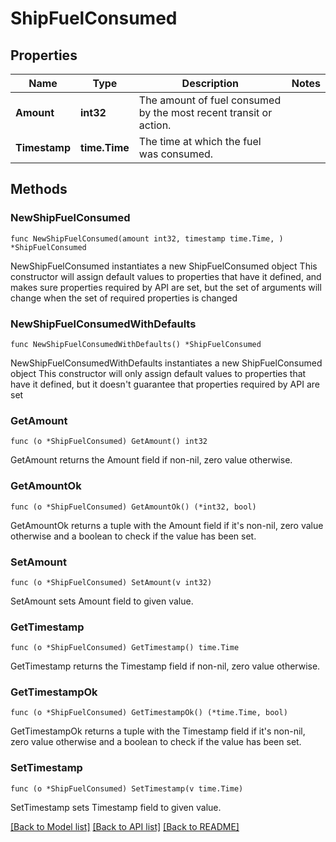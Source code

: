 # ShipFuelConsumed

## Properties

Name | Type | Description | Notes
------------ | ------------- | ------------- | -------------
**Amount** | **int32** | The amount of fuel consumed by the most recent transit or action. | 
**Timestamp** | **time.Time** | The time at which the fuel was consumed. | 

## Methods

### NewShipFuelConsumed

`func NewShipFuelConsumed(amount int32, timestamp time.Time, ) *ShipFuelConsumed`

NewShipFuelConsumed instantiates a new ShipFuelConsumed object
This constructor will assign default values to properties that have it defined,
and makes sure properties required by API are set, but the set of arguments
will change when the set of required properties is changed

### NewShipFuelConsumedWithDefaults

`func NewShipFuelConsumedWithDefaults() *ShipFuelConsumed`

NewShipFuelConsumedWithDefaults instantiates a new ShipFuelConsumed object
This constructor will only assign default values to properties that have it defined,
but it doesn't guarantee that properties required by API are set

### GetAmount

`func (o *ShipFuelConsumed) GetAmount() int32`

GetAmount returns the Amount field if non-nil, zero value otherwise.

### GetAmountOk

`func (o *ShipFuelConsumed) GetAmountOk() (*int32, bool)`

GetAmountOk returns a tuple with the Amount field if it's non-nil, zero value otherwise
and a boolean to check if the value has been set.

### SetAmount

`func (o *ShipFuelConsumed) SetAmount(v int32)`

SetAmount sets Amount field to given value.


### GetTimestamp

`func (o *ShipFuelConsumed) GetTimestamp() time.Time`

GetTimestamp returns the Timestamp field if non-nil, zero value otherwise.

### GetTimestampOk

`func (o *ShipFuelConsumed) GetTimestampOk() (*time.Time, bool)`

GetTimestampOk returns a tuple with the Timestamp field if it's non-nil, zero value otherwise
and a boolean to check if the value has been set.

### SetTimestamp

`func (o *ShipFuelConsumed) SetTimestamp(v time.Time)`

SetTimestamp sets Timestamp field to given value.



[[Back to Model list]](../README.md#documentation-for-models) [[Back to API list]](../README.md#documentation-for-api-endpoints) [[Back to README]](../README.md)



